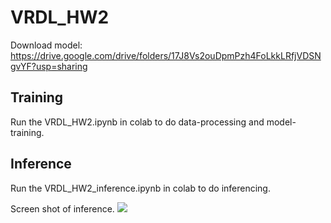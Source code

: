 # VRDL_HW2

Download model: https://drive.google.com/drive/folders/17J8Vs2ouDpmPzh4FoLkkLRfjVDSNgvYF?usp=sharing

## Training
Run the VRDL_HW2.ipynb in colab to do data-processing and model-training.

## Inference

Run the VRDL_HW2_inference.ipynb in colab to do inferencing.

Screen shot of inference.
![](https://i.imgur.com/QeI85Be.png)
